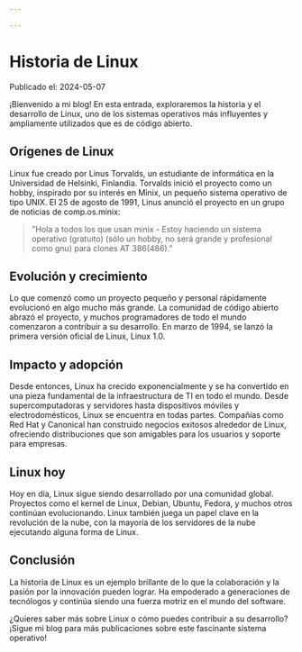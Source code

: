 ```yaml
---

---
```

# Historia de Linux

Publicado el: 2024-05-07

¡Bienvenido a mi blog! En esta entrada, exploraremos la historia y el desarrollo de Linux, uno de los sistemas operativos más influyentes y ampliamente utilizados que es de código abierto.

## Orígenes de Linux

Linux fue creado por Linus Torvalds, un estudiante de informática en la Universidad de Helsinki, Finlandia. Torvalds inició el proyecto como un hobby, inspirado por su interés en Minix, un pequeño sistema operativo de tipo UNIX. El 25 de agosto de 1991, Linus anunció el proyecto en un grupo de noticias de comp.os.minix:

> "Hola a todos los que usan minix - Estoy haciendo un sistema operativo (gratuito) (sólo un hobby, no será grande y profesional como gnu) para clones AT 386(486)."

## Evolución y crecimiento

Lo que comenzó como un proyecto pequeño y personal rápidamente evolucionó en algo mucho más grande. La comunidad de código abierto abrazó el proyecto, y muchos programadores de todo el mundo comenzaron a contribuir a su desarrollo. En marzo de 1994, se lanzó la primera versión oficial de Linux, Linux 1.0.

## Impacto y adopción

Desde entonces, Linux ha crecido exponencialmente y se ha convertido en una pieza fundamental de la infraestructura de TI en todo el mundo. Desde supercomputadoras y servidores hasta dispositivos móviles y electrodomésticos, Linux se encuentra en todas partes. Compañías como Red Hat y Canonical han construido negocios exitosos alrededor de Linux, ofreciendo distribuciones que son amigables para los usuarios y soporte para empresas.

## Linux hoy

Hoy en día, Linux sigue siendo desarrollado por una comunidad global. Proyectos como el kernel de Linux, Debian, Ubuntu, Fedora, y muchos otros continúan evolucionando. Linux también juega un papel clave en la revolución de la nube, con la mayoría de los servidores de la nube ejecutando alguna forma de Linux.

## Conclusión

La historia de Linux es un ejemplo brillante de lo que la colaboración y la pasión por la innovación pueden lograr. Ha empoderado a generaciones de tecnólogos y continúa siendo una fuerza motriz en el mundo del software.

¿Quieres saber más sobre Linux o cómo puedes contribuir a su desarrollo? ¡Sigue mi blog para más publicaciones sobre este fascinante sistema operativo!